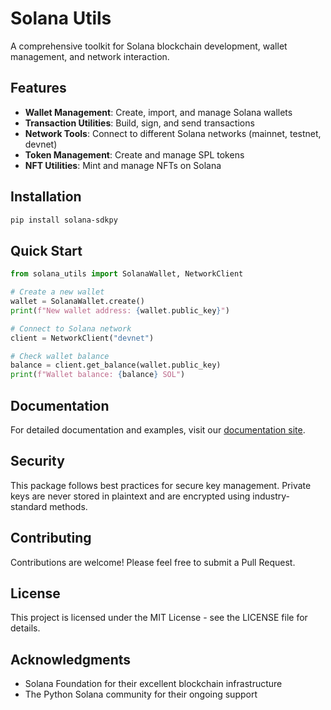 # Solana Utils

A comprehensive toolkit for Solana blockchain development, wallet management, and network interaction.

## Features

- **Wallet Management**: Create, import, and manage Solana wallets
- **Transaction Utilities**: Build, sign, and send transactions
- **Network Tools**: Connect to different Solana networks (mainnet, testnet, devnet)
- **Token Management**: Create and manage SPL tokens
- **NFT Utilities**: Mint and manage NFTs on Solana

## Installation

```bash
pip install solana-sdkpy
```

## Quick Start

```python
from solana_utils import SolanaWallet, NetworkClient

# Create a new wallet
wallet = SolanaWallet.create()
print(f"New wallet address: {wallet.public_key}")

# Connect to Solana network
client = NetworkClient("devnet")

# Check wallet balance
balance = client.get_balance(wallet.public_key)
print(f"Wallet balance: {balance} SOL")
```

## Documentation

For detailed documentation and examples, visit our [documentation site](https://solana-utils.readthedocs.io/).

## Security

This package follows best practices for secure key management. Private keys are never stored in plaintext and are encrypted using industry-standard methods.

## Contributing

Contributions are welcome! Please feel free to submit a Pull Request.

## License

This project is licensed under the MIT License - see the LICENSE file for details.

## Acknowledgments

- Solana Foundation for their excellent blockchain infrastructure
- The Python Solana community for their ongoing support 